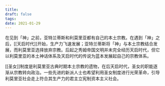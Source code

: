 ```yaml
---
title: 
draft: false
tags: 
date: 2021-01-29
---
```

在见到「神」之前，亚特兰蒂斯和利莫里亚都有自己的本土宗教。在遇到「神」之后，[[天启时代]]开始，生产力飞速发展；亚特兰蒂斯将「神」与本土宗教结合发展，而利莫里亚选择放弃宗教。后起之秀姆帝国文明并未完全经历天启时代，但它以利莫里亚的本土神话体系及天启时代的传说为蓝本发展起自己的宗教体系。

[[圣女]]制度是利莫里亚古典时期本土宗教的遗物，在后天启时代，圣女的职能逐渐从宗教转向政治。一些先进的新派人士也希望利用圣女制度进行光荣革命，引导利莫里亚社会走上符合其生产力的君主立宪制资本主义社会。
